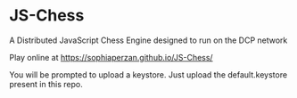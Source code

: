 # JS-Chess

A Distributed JavaScript Chess Engine designed to run on the DCP network

Play online at https://sophiaperzan.github.io/JS-Chess/

You will be prompted to upload a keystore. Just upload the default.keystore present in this repo.
